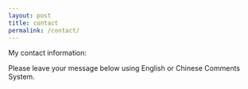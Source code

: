 ```yaml
---
layout: post
title: contact
permalink: /contact/
---
```


My contact information:


Please leave your message below using English or Chinese Comments System.
